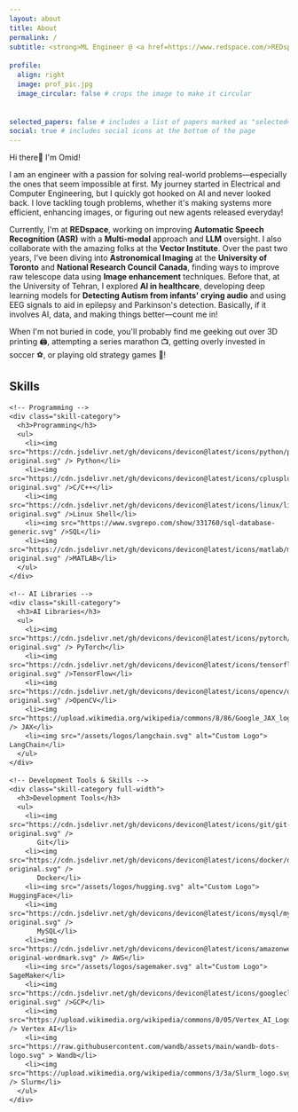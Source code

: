 ```yaml
---
layout: about
title: About
permalink: /
subtitle: <strong>ML Engineer @ <a href=https://www.redspace.com/>REDspace</a>, <a href=https://vectorinstitute.ai/>Vector</a> <br> Previously&#58 MASc Alumni @ UofT, Applied scientist @ NRC</strong>
   
profile:
  align: right
  image: prof_pic.jpg
  image_circular: false # crops the image to make it circular


selected_papers: false # includes a list of papers marked as "selected={true}"
social: true # includes social icons at the bottom of the page
---
```


Hi there👋 I'm Omid!

I am an engineer with a passion for solving real-world problems—especially the ones that seem impossible at first. My journey started in Electrical and Computer Engineering, but I quickly got hooked on AI and never looked back. I love tackling tough problems, whether it's making systems more efficient, enhancing images, or figuring out new agents released everyday!

Currently, I'm at <strong>REDspace</strong>, working on improving <strong>Automatic Speech Recognition (ASR)</strong> with a <strong>Multi-modal</strong> approach and <strong>LLM</strong> oversight. I also collaborate with the amazing folks at the <strong>Vector Institute</strong>. Over the past two years, I've been diving into <strong>Astronomical Imaging</strong> at the <strong>University of Toronto</strong> and <strong>National Research Council Canada</strong>, finding ways to improve raw telescope data using <strong>Image enhancement</strong> techniques. Before that, at the University of Tehran, I explored <strong>AI in healthcare</strong>, developing deep learning models for <strong>Detecting Autism from infants' crying audio</strong> and using EEG signals to aid in epilepsy and Parkinson's detection. Basically, if it involves AI, data, and making things better—count me in! 

When I'm not buried in code, you'll probably find me geeking out over 3D printing 🖨️, attempting a series marathon 📺, getting overly invested in soccer ⚽, or playing old strategy games 🏰!


<div class="skills-container-wrapper">
  <h2 class="skills-header">Skills</h2>
  
  <div class="skills-container">
    
    <!-- Programming -->
    <div class="skill-category">
      <h3>Programming</h3>
      <ul>
        <li><img src="https://cdn.jsdelivr.net/gh/devicons/devicon@latest/icons/python/python-original.svg" /> Python</li>
        <li><img src="https://cdn.jsdelivr.net/gh/devicons/devicon@latest/icons/cplusplus/cplusplus-original.svg" />C/C++</li>
        <li><img src="https://cdn.jsdelivr.net/gh/devicons/devicon@latest/icons/linux/linux-original.svg" />Linux Shell</li>
        <li><img src="https://www.svgrepo.com/show/331760/sql-database-generic.svg" />SQL</li>
        <li><img src="https://cdn.jsdelivr.net/gh/devicons/devicon@latest/icons/matlab/matlab-original.svg" />MATLAB</li>
      </ul>
    </div>

    <!-- AI Libraries -->
    <div class="skill-category">
      <h3>AI Libraries</h3>
      <ul>
        <li><img src="https://cdn.jsdelivr.net/gh/devicons/devicon@latest/icons/pytorch/pytorch-original.svg" /> PyTorch</li>
        <li><img src="https://cdn.jsdelivr.net/gh/devicons/devicon@latest/icons/tensorflow/tensorflow-original.svg" />TensorFlow</li>
        <li><img src="https://cdn.jsdelivr.net/gh/devicons/devicon@latest/icons/opencv/opencv-original.svg" />OpenCV</li>
        <li><img src="https://upload.wikimedia.org/wikipedia/commons/8/86/Google_JAX_logo.svg" /> JAX</li>
        <li><img src="/assets/logos/langchain.svg" alt="Custom Logo"> LangChain</li>
      </ul>
    </div>

    <!-- Development Tools & Skills -->
    <div class="skill-category full-width">
      <h3>Development Tools</h3>
      <ul>
        <li><img src="https://cdn.jsdelivr.net/gh/devicons/devicon@latest/icons/git/git-original.svg" />
           Git</li>
        <li><img src="https://cdn.jsdelivr.net/gh/devicons/devicon@latest/icons/docker/docker-original.svg" />
           Docker</li>
        <li><img src="/assets/logos/hugging.svg" alt="Custom Logo"> HuggingFace</li>
        <li><img src="https://cdn.jsdelivr.net/gh/devicons/devicon@latest/icons/mysql/mysql-original.svg" />
           MySQL</li>
        <li><img src="https://cdn.jsdelivr.net/gh/devicons/devicon@latest/icons/amazonwebservices/amazonwebservices-original-wordmark.svg" /> AWS</li>
        <li><img src="/assets/logos/sagemaker.svg" alt="Custom Logo"> SageMaker</li>
        <li><img src="https://cdn.jsdelivr.net/gh/devicons/devicon@latest/icons/googlecloud/googlecloud-original.svg" />GCP</li>
        <li><img src="https://upload.wikimedia.org/wikipedia/commons/0/05/Vertex_AI_Logo.svg" /> Vertex AI</li>
        <li><img src="https://raw.githubusercontent.com/wandb/assets/main/wandb-dots-logo.svg" > Wandb</li>
        <li><img src="https://upload.wikimedia.org/wikipedia/commons/3/3a/Slurm_logo.svg" /> Slurm</li>
      </ul>
    </div>

  </div>
</div>
